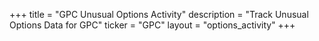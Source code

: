+++
title = "GPC Unusual Options Activity"
description = "Track Unusual Options Data for GPC"
ticker = "GPC"
layout = "options_activity"
+++

